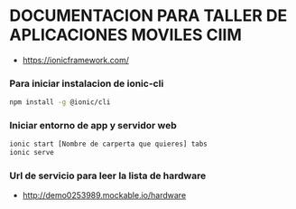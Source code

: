 # DOCUMENTACION PARA TALLER DE APLICACIONES MOVILES CIIM

* https://ionicframework.com/


### Para iniciar instalacion de ionic-cli

```sh
npm install -g @ionic/cli
```

### Iniciar entorno de app y servidor web

```sh
ionic start [Nombre de carperta que quieres] tabs
ionic serve
```


### Url de servicio para leer la lista de hardware

* http://demo0253989.mockable.io/hardware
